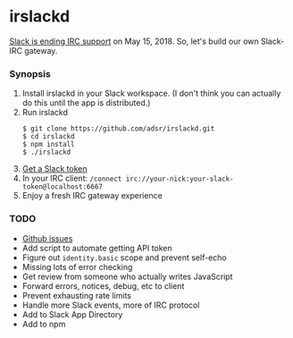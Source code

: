 # irslackd

[Slack is ending IRC support][0] on May 15, 2018. So, let's build our
own Slack-IRC gateway.

### Synopsis

1. Install irslackd in your Slack workspace. (I don't think you can
   actually do this until the app is distributed.)
2. Run irslackd
    ```
    $ git clone https://github.com/adsr/irslackd.git
    $ cd irslackd
    $ npm install
    $ ./irslackd
    ```
3. [Get a Slack token][1]
4. In your IRC client:
   `/connect irc://your-nick:your-slack-token@localhost:6667`
5. Enjoy a fresh IRC gateway experience

### TODO

* [Github issues][2]
* Add script to automate getting API token
* Figure out `identity.basic` scope and prevent self-echo
* Missing lots of error checking
* Get review from someone who actually writes JavaScript
* Forward errors, notices, debug, etc to client
* Prevent exhausting rate limits
* Handle more Slack events, more of IRC protocol
* Add to Slack App Directory
* Add to npm

[0]: https://my.slack.com/account/gateways
[1]: https://gist.github.com/adsr/c91d1d166fcb347009cc4417fd54f4aa
[2]: https://github.com/adsr/irslackd/issues
